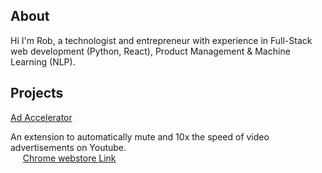 

## About
Hi I'm Rob, a technologist and entrepreneur with experience in Full-Stack web development (Python, React), Product Management & Machine Learning (NLP).

## Projects

[Ad Accelerator](https://github.com/rkk3/ad-accelerator)
	
 An extension to automatically mute and 10x the speed of video advertisements on Youtube.  
&nbsp;&nbsp;&nbsp;&nbsp; [Chrome webstore Link](https://chromewebstore.google.com/detail/gpboiedfklodfhngobidfjecdpmccehg)

<!--
**rkk3/rkk3** is a ✨ _special_ ✨ repository because its `README.md` (this file) appears on your GitHub profile.

Here are some ideas to get you started:

- 🔭 I’m currently working on ...
- 🌱 I’m currently learning ...
- 👯 I’m looking to collaborate on ...
- 🤔 I’m looking for help with ...
- 💬 Ask me about ...
- 📫 How to reach me: ...
- 😄 Pronouns: ...
- ⚡ Fun fact: ...
-->
